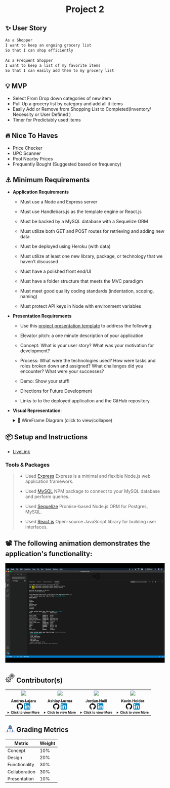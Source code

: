 <h1 align='center'>Project 2</h1>
  <!-- <div align='center'>
    <img height="32" width="32" style="vertical-align:center;margin:4px" src="https://cdn.jsdelivr.net/npm/simple-icons@v3/icons/npm.svg" /img><img  height="32" width="32" padding-left="25px" src="https://cdn.jsdelivr.net/npm/simple-icons@v3/icons/visualstudiocode.svg" style="vertical-align:center; margin:5px" </img> </div> -->

<!-- ## 💡 Project Overview

Welcome to **Project 2!** This is yet another important milestone in your full-stack journey: designing and building your first full-stack web application. You and your team will design and build an app using the MVC paradigm and your own server-side API. You will also continue to add to your professional repertoire with testing, continuous integration and linting tools. -->

## ✨ User Story

```
As a Shopper
I want to keep an ongoing grocery list
So that I can shop efficiently

As a Frequent Shopper
I want to keep a list of my favorite items
So that I can easily add them to my grocery list

```

## 💡 MVP

- Select From Drop down categories of new item
- Pull Up a grocery list by category and add all it items
- Easily Add or Remove from Shopping List to Completed(Inventory/ Necessity or User Defined )
- Timer for Predictably used items

## 🔥 Nice To Haves

- Price Checker
- UPC Scanner
- Pool Nearby Prices
- Frequently Bought (Suggested based on frequency)

## ⚓ Minimum Requirements

- **Application Requirements**

  - Must use a Node and Express server

  - Must use Handlebars.js as the template engine or React.js

  - Must be backed by a MySQL database with a Sequelize ORM

  - Must utilize both GET and POST routes for retrieving and adding new data

  - Must be deployed using Heroku (with data)

  - Must utilize at least one new library, package, or technology that we haven’t discussed

  - Must have a polished front end/UI

  - Must have a folder structure that meets the MVC paradigm

  - Must meet good quality coding standards (indentation, scoping, naming)

  - Must protect API keys in Node with environment variables

- **Presentation Requirements**

  - Use this [project presentation template](https://docs.google.com/presentation/d/1_u8TKy5zW5UlrVQVnyDEZ0unGI2tjQPDEpA0FNuBKAw/edit?usp=sharing) to address the following:

  - Elevator pitch: a one minute description of your application

  - Concept: What is your user story? What was your motivation for development?

  - Process: What were the technologies used? How were tasks and roles broken down and assigned? What challenges did you encounter? What were your successes?

  - Demo: Show your stuff!

  - Directions for Future Development

  - Links to to the deployed application and the GitHub repository

- **Visual Representation**:
    <details>
    <summary>🌟 WireFrame Diagram (click to view/collapse)</summary>
    1 of 1
    <img src="Assets/Project2_callbackCats.PNG">
    </details>

## 📦 Setup and Instructions

- [LiveLink](https://bagit-and-tagit.herokuapp.com/)

### Tools & Packages

> - Used [Express](https://expressjs.com/) Express is a minimal and flexible Node.js web application framework.
>
> - Used [MySQL](https://www.npmjs.com/package/mysql) NPM package to connect to your MySQL database and perform queries.
>
> - Used [Sequelize](https://sequelize.org/) Promise-based Node.js ORM for Postgres, MySQL.
>
> - Used [React.js](https://reactjs.org/) Open-source JavaScript library for building user interfaces.

## 📽️ The following animation demonstrates the application's functionality:

![Employee Tracker](Assets/employee-tracker.gif)

## <img src="Assets/settings.gif" width="30px"> Contributor(s)

<table>
  <tr>
    <td align="center"><a href="https://juanlajara.github.io/portfolio.html"><img src="https://avatars0.githubusercontent.com/u/54958540" width="100px;" /><br /><sub><b>Andres Lajara</b></sub></a><br />
    <a href="https://github.com/juanlajara"><img src="./Assets/github.svg" width="20px;" alt=""></a>
    <a href="https://www.linkedin.com/in/juan-andres-lajara-179a8442"><img src="./Assets/linkedin.svg" width="20px;" alt=""></a>
    <details>
      <summary style="font-size:10px"><b>Click<b> to view More</summary>

[![Github Stats By Anurag](https://github-readme-stats.vercel.app/api?username=juanlajara&show_icons=true&title_color=fff&icon_color=79ff97&text_color=9f9f9f&bg_color=151515)](https://github.com/anuraghazra/github-readme-stats)

  </details>

  </td> 
  
  <td align="center"><a href="https://ashleylerma.github.io/index.html"><img src="https://avatars0.githubusercontent.com/u/63020690?s=460&u=f017ae07a8f021605b638779037332261511e2de&v=4" width="100px;" /><br /><sub><b>Ashley Lerma</b></sub></a><br />
   <a href="https://github.com/AshleyLerma"><img src="./Assets/github.svg" width="20px;" alt=""></a>
   <a href="https://www.linkedin.com/in/ashleylerma"><img src="./Assets/linkedin.svg" width="20px;" alt=""></a>
    <details>
      <summary style="font-size:10px"><b>Click<b> to view More</summary>

[![Github Stats By Anurag](https://github-readme-stats.vercel.app/api?username=AshleyLerma&show_icons=true&title_color=fff&icon_color=79ff97&text_color=9f9f9f&bg_color=151515)](https://github.com/anuraghazra/github-readme-stats)

  </details>

  </td>

  <td align="center">
  <a href=""><img src="https://avatars2.githubusercontent.com/u/60550803?s=460&u=a2f0357ccc7cb5cb28bc61350651a44bd42d54b7&v=4" width="100px;" /><br /><sub><b>Jordan Neill</b></sub></a><br />
   <a href="https://github.com/jordanalexis6"><img src="./Assets/github.svg" width="20px;" alt=""></a>
   <a href="https://www.linkedin.com/in/jordan-neill-a48b681a0/"><img src="./Assets/linkedin.svg" width="20px;" alt=""></a>
    <details>
      <summary style="font-size:10px"><b>Click<b> to view More</summary>

[![Github Stats By Anurag](https://github-readme-stats.vercel.app/api?username=jordanalexis6&show_icons=true&title_color=fff&icon_color=79ff97&text_color=9f9f9f&bg_color=151515)](https://github.com/anuraghazra/github-readme-stats)

  </details>

  </td>

  <td align="center"><a href=""><img src="https://avatars1.githubusercontent.com/u/60417041?s=460&u=c0bb5f5315117d28d8304e62488ccfc8df112263&v=4" width="100px;" /><br /><sub><b>Kevin Holder</b></sub></a><br />
   <a href="https://github.com/kholder777"><img src="./Assets/github.svg" width="20px;" alt=""></a>
   <a href="https://www.linkedin.com/in/kevin-holder-25476788/"><img src="./Assets/linkedin.svg" width="20px;" alt=""></a>
    <details>
      <summary style="font-size:10px"><b>Click<b> to view More</summary>

[![Github Stats By Anurag](https://github-readme-stats.vercel.app/api?username=kholder777&show_icons=true&title_color=fff&icon_color=79ff97&text_color=9f9f9f&bg_color=151515)](https://github.com/anuraghazra/github-readme-stats)

  </details>

  </td>

  </tr>

</table>

## <img src="Assets/peerCoders.gif" width="30px"> Grading Metrics

| Metric        | Weight |
| ------------- | ------ |
| Concept       | 10%    |
| Design        | 20%    |
| Functionality | 30%    |
| Collaboration | 30%    |
| Presentation  | 10%    |
